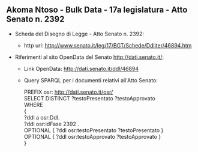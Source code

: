 ## Akoma Ntoso - Bulk Data - 17a legislatura - Atto Senato n. 2392 ##

* Scheda del Disegno di Legge - Atto Senato n. 2392:
	* http url: http://www.senato.it/leg/17/BGT/Schede/Ddliter/46894.htm

* Riferimenti al sito OpenData del Senato http://dati.senato.it/:
	* Link OpenData: http://dati.senato.it/ddl/46894
	* Query SPARQL per i documenti relativi all'Atto Senato:

        PREFIX osr: <http://dati.senato.it/osr/>  
		SELECT DISTINCT ?testoPresentato ?testoApprovato  
		WHERE  
		{  
		    ?ddl a osr:Ddl.  
		    ?ddl osr:idFase 2392 .  
		    OPTIONAL { ?ddl osr:testoPresentato ?testoPresentato }  
		    OPTIONAL { ?ddl osr:testoApprovato ?testoApprovato }  
		}
		